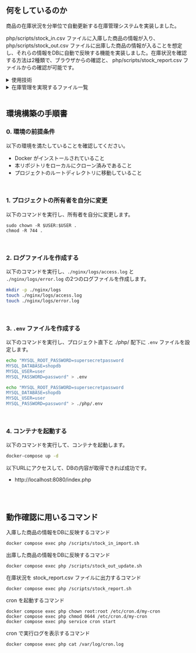 ## 何をしているのか

商品の在庫状況を分単位で自動更新する在庫管理システムを実装しました。

php/scripts/stock_in.csv ファイルに入庫した商品の情報が入り、php/scripts/stock_out.csv ファイルに出庫した商品の情報が入ることを想定し、それらの情報をDBに自動で反映する機能を実装しました。在庫状況を確認する方法は2種類で、ブラウザからの確認と、 php/scripts/stock_report.csv ファイルからの確認が可能です。

<details>
<summary>使用技術</summary>

- Nginx
- PHP
- Bash
- MySQL
- phpMyAdmin

</details>

<details>
 <summary>在庫管理を実現するファイル一覧</summary>
 
| ファイル名 | 用途 |
| - | - |
| init.sql | 起動時に、商品カテゴリと商品情報を管理するテーブルを作成し、サンプルデータを登録 |
| stock_in.csv | 入庫した商品情報 |
| stock_in_import.sh | 入庫した商品情報をDBに反映する機能 |
| stock_out.csv | 出庫した商品情報 |
| stock_out_update.sh | 出庫した商品情報をDBに反映する機能 |
| stock_report.csv | DBの在庫状況 |
| stock_report.sh | DBの在庫状況を csvファイルに出力する機能 |
| index.php | 商品の在庫状況をブラウザに表示する機能 |
| crontab | bashスクリプトを毎分自動実行する設定 |

</details>
<br>

## 環境構築の手順書

### 0. 環境の前提条件

以下の環境を満たしていることを確認してください。

- Docker がインストールされていること
- 本リポジトリをローカルにクローン済みであること
- プロジェクトのルートディレクトリに移動していること

<br>

### 1. プロジェクトの所有者を自分に変更

以下のコマンドを実行し、所有者を自分に変更します。

```
sudo chown -R $USER:$USER .
chmod -R 744 .
```

<br>

### 2. ログファイルを作成する

以下のコマンドを実行し、`./nginx/logs/access.log` と `./nginx/logs/error.log` の2つのログファイルを作成します。

```bash
mkdir -p ./nginx/logs
touch ./nginx/logs/access.log
touch ./nginx/logs/error.log
```

<br>

### 3. `.env` ファイルを作成する

以下のコマンドを実行し、プロジェクト直下と ./php/ 配下に `.env` ファイルを設定します。

```bash
echo "MYSQL_ROOT_PASSWORD=supersecretpassword
MYSQL_DATABASE=shopdb
MYSQL_USER=user
MYSQL_PASSWORD=password" > .env

echo "MYSQL_ROOT_PASSWORD=supersecretpassword
MYSQL_DATABASE=shopdb
MYSQL_USER=user
MYSQL_PASSWORD=password" > ./php/.env
```

<br>
 
### 4. コンテナを起動する

以下のコマンドを実行して、コンテナを起動します。

```bash
docker-compose up -d
```

以下URLにアクセスして、DBの内容が取得できれば成功です。
- http://localhost:8080/index.php

<br><br>

## 動作確認に用いるコマンド

入庫した商品の情報をDBに反映するコマンド
```
docker compose exec php /scripts/stock_in_import.sh
```
出庫した商品の情報をDBに反映するコマンド
```
docker compose exec php /scripts/stock_out_update.sh
```
在庫状況を stock_report.csv ファイルに出力するコマンド
```
docker compose exec php /scripts/stock_report.sh
```
cron を起動するコマンド
```
docker compose exec php chown root:root /etc/cron.d/my-cron
docker compose exec php chmod 0644 /etc/cron.d/my-cron
docker compose exec php service cron start
```
cron で実行ログを表示するコマンド
```
docker compose exec php cat /var/log/cron.log
```


